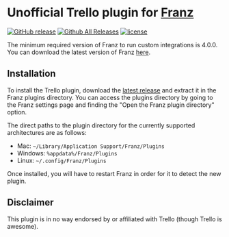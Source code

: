 # Unofficial Trello plugin for [Franz](http://meetfranz.com/)

[![GitHub release](https://img.shields.io/github/release/Section214/franz-trello.svg)](https://github.com/Section214/franz-trello/releases/latest)
[![Github All Releases](https://img.shields.io/github/downloads/Section214/franz-trello/total.svg)](https://github.com/Section214/franz-trello/releases/latest)
[![license](https://img.shields.io/github/license/Section214/franz-trello.svg)](https://github.com/Section214/franz-trello/blob/master/LICENSE)

The minimum required version of Franz to run custom integrations is 4.0.0. You can download the latest version of Franz [here](http://meetfranz.com/#download).

## Installation

To install the Trello plugin, download the [latest release](https://github.com/Section214/franz-trello/releases/latest) and extract it in the Franz plugins directory. You can access the plugins directory by going to the Franz settings page and finding the "Open the Franz plugin directory" option.

The direct paths to the plugin directory for the currently supported architectures are as follows:

 * Mac: `~/Library/Application Support/Franz/Plugins`
 * Windows: `%appdata%/Franz/Plugins`
 * Linux: `~/.config/Franz/Plugins`

Once installed, you will have to restart Franz in order for it to detect the new plugin.

## Disclaimer

This plugin is in no way endorsed by or affiliated with Trello (though Trello is awesome).
